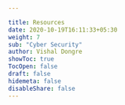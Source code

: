 ```yaml
---

title: Resources
date: 2020-10-19T16:11:33+05:30
weight: 7
sub: "Cyber Security"
author: Vishal Dongre
showToc: true
TocOpen: false
draft: false
hidemeta: false
disableShare: false
---
```



